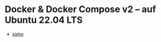 # Docker & Docker Compose v2 – auf Ubuntu 22.04 LTS

+ [siehe](https://github.com/guggenbergerME/linux_codes/blob/main/Einrichten%20&%20Programme/docker/docker%20install/Dockerv2_Ubuntu22.04LTS/Readme.md)
